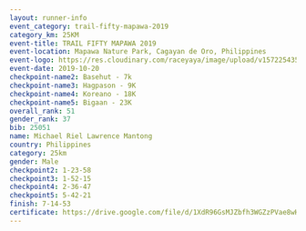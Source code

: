 ```yaml
---
layout: runner-info 
event_category: trail-fifty-mapawa-2019 
category_km: 25KM 
event-title: TRAIL FIFTY MAPAWA 2019  
event-location: Mapawa Nature Park, Cagayan de Oro, Philippines 
event-logo: https://res.cloudinary.com/raceyaya/image/upload/v1572254355/logo/trail-fifty-mapawa_fizjmb.jpg 
event-date: 2019-10-20 
checkpoint-name2: Basehut - 7k 
checkpoint-name3: Hagpason - 9K 
checkpoint-name4: Koreano - 18K 
checkpoint-name5: Bigaan - 23K 
overall_rank: 51
gender_rank: 37
bib: 25051
name: Michael Riel Lawrence Mantong
country: Philippines
category: 25km
gender: Male
checkpoint2: 1-23-58
checkpoint3: 1-52-15
checkpoint4: 2-36-47
checkpoint5: 5-42-21
finish: 7-14-53
certificate: https://drive.google.com/file/d/1XdR96GsMJZbfh3WGZzPVae8wH2oLUfwj/view?usp=sharing
---
```

